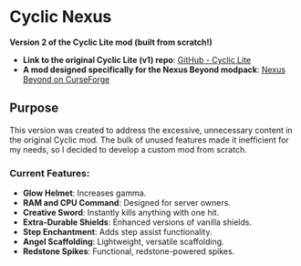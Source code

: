 # Cyclic Nexus  
**Version 2 of the Cyclic Lite mod (built from scratch!)**

- **Link to the original Cyclic Lite (v1) repo**: [GitHub - Cyclic Lite](https://github.com/zipCoder933/Cyclic-Lite)  
- **A mod designed specifically for the Nexus Beyond modpack**: [Nexus Beyond on CurseForge](https://www.curseforge.com/minecraft/modpacks/nexus-beyond)  

## Purpose  
This version was created to address the excessive, unnecessary content in the original Cyclic mod. The bulk of unused features made it inefficient for my needs, so I decided to develop a custom mod from scratch.  

### Current Features:  
- **Glow Helmet**: Increases gamma.  
- **RAM and CPU Command**: Designed for server owners.  
- **Creative Sword**: Instantly kills anything with one hit.  
- **Extra-Durable Shields**: Enhanced versions of vanilla shields.  
- **Step Enchantment**: Adds step assist functionality.  
- **Angel Scaffolding**: Lightweight, versatile scaffolding.  
- **Redstone Spikes**: Functional, redstone-powered spikes.  